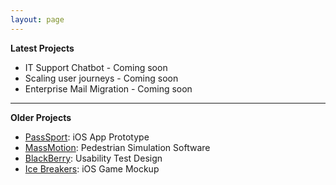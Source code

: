 ```yaml
---
layout: page
---
```


**Latest Projects**
- IT Support Chatbot - Coming soon
- Scaling user journeys - Coming soon
- Enterprise Mail Migration - Coming soon

---

**Older Projects**
- [PassSport](/projects/pass-sport): iOS App Prototype
- [MassMotion](/projects/massmotion): Pedestrian Simulation Software
- [BlackBerry](/projects/blackberry): Usability Test Design
- [Ice Breakers](/projects/ice-breakers): iOS Game Mockup
